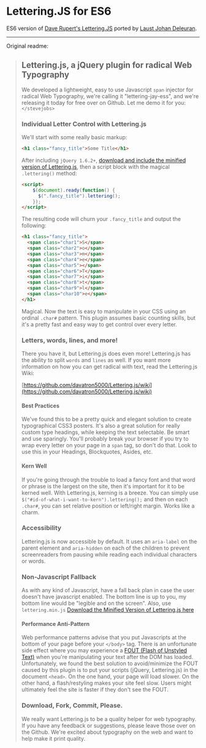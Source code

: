 
# Lettering.JS for ES6

ES6 version of [Dave Rupert's Lettering.JS](https://github.com/davatron5000/Lettering.js) ported by [Laust Johan Deleuran](http://ljd.dk).

---

Original readme:

> ## Lettering.js, a jQuery plugin for radical Web Typography
> We developed a lightweight, easy to use Javascript `span` injector for radical Web Typography, we're calling it "lettering-jay-ess", and we're releasing it today for free over on Github. Let me demo it for you: `</stevejobs>`
> 
> ### Individual Letter Control with Lettering.js
> We'll start with some really basic markup:
> 
> ```html
> <h1 class="fancy_title">Some Title</h1>
> ```
> After including `jQuery 1.6.2+`, [download and include the minified version of Lettering.js](http://github.com/davatron5000/Lettering.js/downloads), then a script block with the magical `.lettering()` method:
> 
> ```html
> <script>
> 	  $(document).ready(function() {
> 	    $(".fancy_title").lettering();
> 	  });
> </script>
> ```
> The resulting code will churn your `.fancy_title` and output the following:
> 
> ```html
> <h1 class="fancy_title">
>   <span class="char1">S</span>
>   <span class="char2">o</span>
>   <span class="char3">m</span>
>   <span class="char4">e</span>
>   <span class="char5"></span>
>   <span class="char6">T</span>
>   <span class="char7">i</span>
>   <span class="char8">t</span>
>   <span class="char9">l</span>
>   <span class="char10">e</span>
> </h1>
> ```
> Magical. Now the text is easy to manipulate in your CSS using an ordinal `.char#` pattern.  This plugin assumes basic counting skills, but it's a pretty fast and easy way to get control over every letter.
> 
> ### Letters, words, lines, and more!
> 
> There you have it, but Lettering.js does even more! Lettering.js has the ability to split `words` and `lines` as well. If you want more information on how you can get radical with text, read the Lettering.js Wiki:
> 
> [https://github.com/davatron5000/Lettering.js/wiki](https://github.com/davatron5000/Lettering.js/wiki)
> 
> #### Best Practices
> We've found this to be a pretty quick and elegant solution to create typographical CSS3 posters. It's also a great solution for really custom type headings, while keeping the text selectable. Be smart and use sparingly. You'll probably break your browser if you try to wrap every letter on your page in a `span` tag, so don't do that.  Look to use this in your Headings, Blockquotes, Asides, etc.
> 
> #### Kern Well
> If you're going through the trouble to load a fancy font and that word or phrase is the largest on the site, then it's important for it to be kerned well.  With Lettering.js, kerning is a breeze. You can simply use `$("#id-of-what-i-want-to-kern").lettering();` and then on each `.char#`, you can set relative position or left/right margin. Works like a charm.
> 
> ### Accessibility
> 
> Lettering.js is now accessible by default. It uses an `aria-label` on the parent element and `aria-hidden` on each of the children to prevent screenreaders from pausing while reading each individual characters or words.
> 
> ### Non-Javascript Fallback
> As with any kind of Javascript, have a fall back plan in case the user doesn't have javascript enabled.  The bottom line is up to you, my bottom line would be "legible and on the screen". Also, use `lettering.min.js` [Download the Minified Version of Lettering.js here](http://github.com/davatron5000/Lettering.js/downloads)
> 
> #### Performance Anti-Pattern
> Web performance patterns advise that you put Javascripts at the bottom of your page before your `</body>` tag.  There is an unfortunate side effect where you may experience a [FOUT (Flash of Unstyled Text)](http://paulirish.com/2009/fighting-the-font-face-fout/) when you're manipulating your text after the DOM has loaded.  Unfortunately, we found the best solution to avoid/minimize the FOUT caused by this plugin is to put your scripts (jQuery, Lettering.js) in the document `<head>`. On the one hand, your page will load slower. On the other hand, a flash/restyling makes your site feel slow. Users might ultimately feel the site is faster if they don't see the FOUT.
> 
> ### Download, Fork, Commit, Please.
> We really want Lettering.js to be a quality helper for web typography.  If you have any feedback or suggestions, please leave those over on the Github.  We're excited about typography on the web and want to help make it print quality.
> 
